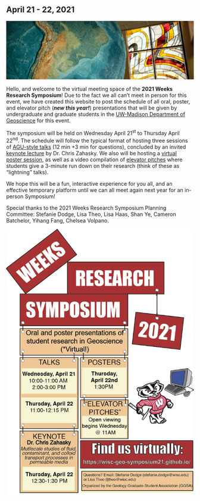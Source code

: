 ## April 21 - 22, 2021

![welcome_img](img/geo_img.jpg)

Hello, and welcome to the virtual meeting space of the **2021 Weeks Research Symposium**! Due to the fact we all can’t meet in person for this event, we have created this website to post the schedule of all oral, poster, and elevator pitch (_**new this year!**_) presentations that will be given by undergraduate and graduate students in the [UW-Madison Department of Geoscience](http://geoscience.wisc.edu/geoscience/) for this event.  

The symposium will be held on Wednesday April 21<sup>st</sup> to Thursday April 22<sup>nd</sup>. The schedule will follow the typical format of hosting three sessions of [AGU-style talks](https://wisc-geo-symposium21.github.io/pages/oral/oral_index) (12 min +3 min for questions), concluded by an invited [keynote lecture](https://wisc-geo-symposium21.github.io/pages/keynote) by Dr. Chris Zahasky. We also will be hosting a [virtual poster session](https://wisc-geo-symposium21.github.io/pages/poster/poster_index), as well as a video compilation of [elevator pitches](https://wisc-geo-symposium21.github.io/pages/elevator_pitch/elevator_pitch_index) where students give a 3-minute run down on their research (think of these as “lightning” talks).  

We hope this will be a fun, interactive experience for you all, and an effective temporary platform until we can all meet again next year for an in-person Symposium!  

Special thanks to the 2021 Weeks Research Symposium Planning Committee: Stefanie Dodge, Lisa Theo, Lisa Haas, Shan Ye, Cameron Batchelor, Yihang Fang, Chelsea Volpano.

![flyer](img/flyer.png)
